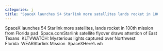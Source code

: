 ```yaml
---
categories: j
title: "SpaceX launches 54 Starlink more satellites lands rocket in 100th mission from Florida pad  Spacecom"
---
```

SpaceX launches 54 Starlink more satellites, lands rocket in 100th mission from Florida pad&nbsp;&nbsp;Space.comStarlink satellite flyover draws attention of East Texans&nbsp;&nbsp;KLTVWATCH: Mysterious lights captured over Northwest Florida&nbsp;&nbsp;WEARStarlink Mission&nbsp;&nbsp;SpaceXHere’s wh